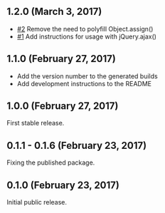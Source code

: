 ## 1.2.0 (March 3, 2017)

* [#2](https://github.com/evangelischeomroep/npo-api-interceptor/pull/2) Remove the need to polyfill Object.assign()
* [#1](https://github.com/evangelischeomroep/npo-api-interceptor/pull/1) Add instructions for usage with jQuery.ajax()

## 1.1.0 (February 27, 2017)

* Add the version number to the generated builds
* Add development instructions to the README

## 1.0.0 (February 27, 2017)

First stable release.

## 0.1.1 - 0.1.6 (February 23, 2017)

Fixing the published package.

## 0.1.0 (February 23, 2017)

Initial public release.
